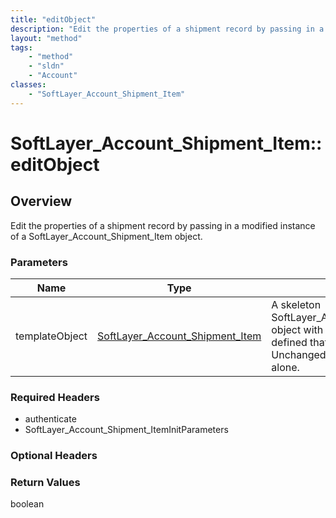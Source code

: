 ```yaml
---
title: "editObject"
description: "Edit the properties of a shipment record by passing in a modified instance of a SoftLayer_Account_Shipment_Item object."
layout: "method"
tags:
    - "method"
    - "sldn"
    - "Account"
classes:
    - "SoftLayer_Account_Shipment_Item"
---
```

# SoftLayer_Account_Shipment_Item::editObject
## Overview 
Edit the properties of a shipment record by passing in a modified instance of a SoftLayer_Account_Shipment_Item object. 

### Parameters 
|Name | Type | Description |
| --- | --- | --- |
|templateObject| <a href='/reference/datatypes/SoftLayer_Account_Shipment_Item'>SoftLayer_Account_Shipment_Item </a>| A skeleton SoftLayer_Account_Shipment_Item object with only the properties defined that you wish to change. Unchanged properties are left alone.|


### Required Headers
* authenticate
* SoftLayer_Account_Shipment_ItemInitParameters

### Optional Headers

### Return Values
boolean

